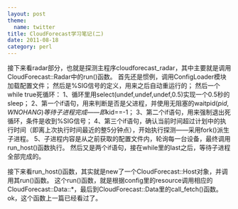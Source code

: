 ```yaml
---
layout: post
theme:
  name: twitter
title: CloudForecast学习笔记(二)
date: 2011-08-18
category: perl
---
```


接下来看radar部分，也就是探测主程序cloudforecast_radar，其中主要就是调用CloudForecast::Radar中的run()函数。
首先还是惯例，调用ConfigLoader模块加载配置文件；
然后是%SIG信号的定义，用来之后自动重运行的；
然后一个while true死循环：
1、循环里用select(undef,undef,undef,0.5)实现一个0.5秒的sleep；
2、第一个if语句，用来判断是否是父进程，并使用无阻塞的waitpid($pid,WNOHANG)等待子进程完成——即$kid==-1；
3、第二个if语句，用来强制退出死循环，条件是收到%SIG信号；
4、第三个if语句，确认当前时间超过计划中的执行时间（即离上次执行时间最近的整5分钟点），开始执行探测——采用fork()派生子进程。
5、子进程内容是从之前获取的配置文件内，轮询每一台设备，最终调用run_host()函数执行。
然后又是两个if语句，接在while里的last之后，等待子进程全部完成的。

接下来看run_host()函数，其实就是new了一个CloudForecast::Host对象，并调用其run()函数。
这个run()函数，就是根据config里的resource调用相应的CloudForecast::Data::*，最后到CloudForecast::Data里的call_fetch()函数。ok，这个函数上一篇已经看过了。
